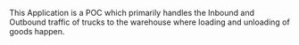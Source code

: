 This Application is a POC which primarily handles the Inbound and Outbound traffic of trucks to the warehouse where loading and unloading of goods happen.
